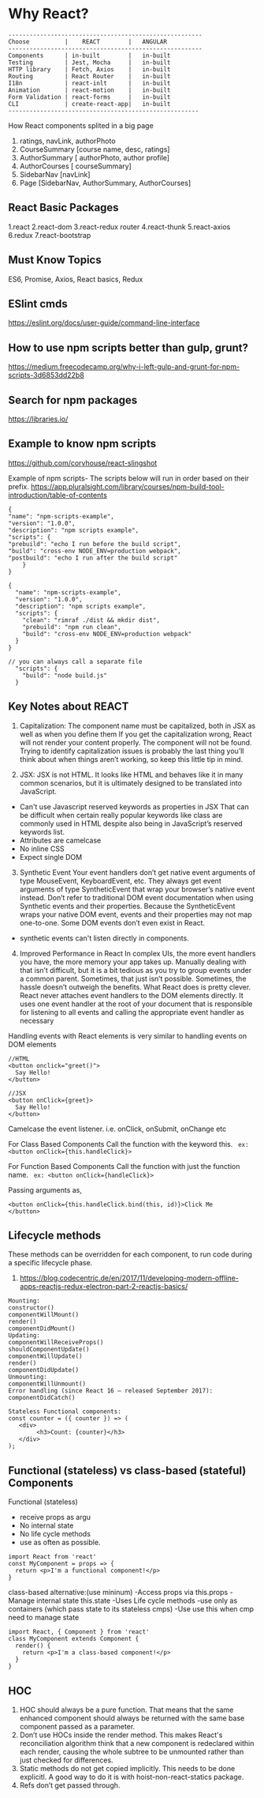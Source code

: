 # Why React?
```
-------------------------------------------------------
Choose          |    REACT        |   ANGULAR
-------------------------------------------------------
Components      | in-built        |   in-built
Testing         | Jest, Mocha     |   in-built
HTTP library    | Fetch, Axios    |   in-built
Routing         | React Router    |   in-built
I18n            | react-inlt      |   in-built
Animation       | react-motion    |   in-built
Form Validation | react-forms     |   in-built
CLI             | create-react-app|   in-built
------------------------------------------------------
```

How React components splited in a big page
1. ratings, navLink, authorPhoto
2. CourseSummary [course name, desc, ratings]
3. AuthorSummary [ authorPhoto, author profile]
3. AuthorCourses [ courseSummary]
4. SidebarNav [navLink]
5. Page [SidebarNav, AuthorSummary, AuthorCourses]

## React Basic Packages
1.react
2.react-dom
3.react-redux router
4.react-thunk
5.react-axios
6.redux
7.react-bootstrap

## Must Know Topics
ES6, Promise, Axios, React basics, Redux

## ESlint cmds
https://eslint.org/docs/user-guide/command-line-interface

## How to use npm scripts better than gulp, grunt?
https://medium.freecodecamp.org/why-i-left-gulp-and-grunt-for-npm-scripts-3d6853dd22b8

## Search for npm packages
https://libraries.io/

## Example to know npm scripts
https://github.com/coryhouse/react-slingshot

Example of npm scripts- The scripts below will run in order based on their prefix.
https://app.pluralsight.com/library/courses/npm-build-tool-introduction/table-of-contents
```
{
"name": "npm-scripts-example",
"version": "1.0.0",
"description": "npm scripts example",
"scripts": {
"prebuild": "echo I run before the build script",
"build": "cross-env NODE_ENV=production webpack",
"postbuild": "echo I run after the build script"
	}
}
```
```
{
  "name": "npm-scripts-example",
  "version": "1.0.0",
  "description": "npm scripts example",
  "scripts": {
    "clean": "rimraf ./dist && mkdir dist",
    "prebuild": "npm run clean",
    "build": "cross-env NODE_ENV=production webpack"
  }
}

// you can always call a separate file
  "scripts": {
    "build": "node build.js"
  }

```

## Key Notes about REACT

1. Capitalization:
The component name must be capitalized, both in JSX as well as when you define them
If you get the capitalization wrong, React will not render your content properly. The component will not be found. Trying to identify capitalization issues is probably the last thing you’ll think about when things aren’t working, so keep this little tip in mind.

2. JSX: JSX is not HTML. It looks like HTML and behaves like it in many common scenarios, but it is ultimately designed to be translated into JavaScript. 
- Can't use Javascript reserved keywords as properties in JSX
  That can be difficult when certain really popular keywords like class are commonly used in HTML despite also being in JavaScript’s reserved keywords list.
- Attributes are camelcase
- No inline CSS
- Expect single DOM
 
3. Synthetic Event
Your event handlers don’t get native event arguments of type MouseEvent, KeyboardEvent, etc. They always get event arguments of type SyntheticEvent that wrap your browser’s native event instead. Don’t refer to traditional DOM event documentation when using Synthetic events and their properties.
Because the SyntheticEvent wraps your native DOM event, events and their properties may not map one-to-one. Some DOM events don’t even exist in React.
- synthetic events can't listen directly in components.

4. Improved Performance in React
In complex UIs, the more event handlers you have, the more memory your app takes up. Manually dealing with that isn’t difficult, but it is a bit tedious as you try to group events under a common parent. Sometimes, that just isn’t possible. Sometimes, the hassle doesn’t outweigh the benefits. What React does is pretty clever. React never attaches event handlers to the DOM elements directly. It uses one event handler at the root of your document that is responsible for listening to all events and calling the appropriate event handler as necessary 

Handling events with React elements is very similar to handling events on DOM elements

```
//HTML
<button onclick="greet()">  
  Say Hello!
</button>

//JSX 
<button onClick={greet}>  
  Say Hello!
</button>
```
Camelcase the event listener. i.e. onClick, onSubmit, onChange etc

For Class Based Components
Call the function with the keyword this. 
``` ex: <button onClick={this.handleClick}>```

For Function Based Components
Call the function with just the function name. 
``` ex: <button onClick={handleClick}>```

Passing arguments as,
``` 
<button onClick={this.handleClick.bind(this, id)}>Click Me
</button>
```
## Lifecycle methods
These methods can be overridden for each component, to run code during a specific lifecycle phase.
1. https://blog.codecentric.de/en/2017/11/developing-modern-offline-apps-reactjs-redux-electron-part-2-reactjs-basics/

```
Mounting:
constructor()
componentWillMount()
render()
componentDidMount()
Updating:
componentWillReceiveProps()
shouldComponentUpdate()
componentWillUpdate()
render()
componentDidUpdate()
Unmounting:
componentWillUnmount()
Error handling (since React 16 – released September 2017):
componentDidCatch()

Stateless Functional components:
const counter = ({ counter }) => (
   <div>
        <h3>Count: {counter}</h3>
   </div>
);
```

## Functional (stateless) vs class-based (stateful) Components
Functional (stateless)
- receive props as argu
- No internal state
- No life cycle methods
- use as often as possible.

```
import React from 'react'
const MyComponent = props => {
  return <p>I'm a functional component!</p>
}
```

class-based alternative:(use mininum)
-Access props via this.props
-Manage internal state this.state
-Uses Life cycle methods
-use only as containers (which pass state to its stateless cmps) 
-Use use this when cmp need to manage state
```
import React, { Component } from 'react'
class MyComponent extends Component {
  render() {
    return <p>I'm a class-based component!</p>
  }
}
```

## HOC
1. HOC should always be a pure function. That means that the same enhanced component should always be returned with the same base component passed as a parameter.
2. Don’t use HOCs inside the render method. This makes React's reconciliation algorithm think that a new component is redeclared within each render, causing the whole subtree to be unmounted rather than just checked for differences.
3. Static methods do not get copied implicitly. This needs to be done explicitl. A good way to do it is with hoist-non-react-statics package.
4. Refs don’t get passed through.
